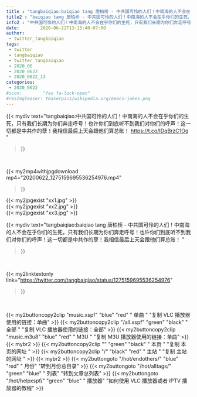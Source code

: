 ```yaml
---
title : "tangbaiqiao:baiqiao tang 唐柏桥 - 中共国可怜的人们！中南海的人不会在乎你们的生死，只有我们长期为你们奔走呼号！也许你们到底听不到我们对你们的呼声！这一切都是中共作的孽！我相信最后上天会跟他们算总账！ "
title2 : "baiqiao tang 唐柏桥 - 中共国可怜的人们！中南海的人不会在乎你们的生死，只有我们长期为你们奔走呼号！也许你们到底听不到我们对你们的呼声！这一切都是中共作的孽！我相信最后上天会跟他们算总账！ "
info2 : "中共国可怜的人们！中南海的人不会在乎你们的生死，只有我们长期为你们奔走呼号！也许你们到底听不到我们对你们的呼声！这一切都是中共作的孽！我相信最后上天会跟他们算总账！ https://t.co/IDqBrzC1Oq "
date:        2020-06-22T13:15:40-07:00
author:
 - twitter_tangbaiqiao
tags:
 - twitter
 - tangbaiqiao
 - twitter_tangbaiqiao
 - 2020_06
 - 2020_0622
 - 2020_0622_13
categories:
 - 2020_0622
#icon:        "fas fa-lock-open"
#resImgTeaser: teaserpics/wikipedia.org/emacs-jokes.png
---
```


{{< mydiv text="tangbaiqiao:中共国可怜的人们！中南海的人不会在乎你们的生死，只有我们长期为你们奔走呼号！也许你们到底听不到我们对你们的呼声！这一切都是中共作的孽！我相信最后上天会跟他们算总账！ https://t.co/IDqBrzC1Oq "
>}}
<br>


{{< my2mp4withjpgdownload mp4="20200622_1275159695536254976.mp4"
>}}

{{< my2jpgexist "xx1.jpg" >}}<br>
{{< my2jpgexist "xx2.jpg" >}}<br>
{{< my2jpgexist "xx3.jpg" >}}<br>



{{< mydiv text="tangbaiqiao:baiqiao tang 唐柏桥 - 中共国可怜的人们！中南海的人不会在乎你们的生死，只有我们长期为你们奔走呼号！也许你们到底听不到我们对你们的呼声！这一切都是中共作的孽！我相信最后上天会跟他们算总账！ "
>}}
<br>

{{< my2linktextonly link="https://twitter.com/tangbaiqiao/status/1275159695536254976"
>}}


<br>

{{< my2buttoncopy2clip "music.xspf"        "blue"   "red"    " 单曲 "  "复制 VLC 播放器使用的链接：单曲" >}} {{< my2buttoncopy2clip "/all.xspf"         "green"  "black"  " 全部 "  "复制 VLC 播放器使用的链接：全部" >}} {{< my2buttoncopy2clip "music.m3u8"        "blue"   "red"    " M3U  "    "复制 M3U 播放器使用的链接：单曲" >}} {{< mybr2 >}} {{< my2buttoncopy2clip ""                  "green"  "black"  " 本页 "    "复制 本页的网址 " >}} {{< my2buttoncopy2clip "/"                 "black"  "red"    " 主站 "    "复制 主站的网址 " >}} {{< mybr2 >}} {{< my2buttongoto      "/hot/endothers/"   "blue"   "red"    " 月份"   "转到月份总目录" >}} {{< my2buttongoto      "/hot/alltags/"     "green"  "blue"   " 列表"   "转到文章总列表" >}} {{< my2buttongoto      "/hot/helpxspf/"    "green"  "blue"   " 播放器" "如何使用 VLC 播放器或者 IPTV 播放器的教程" >}} 
